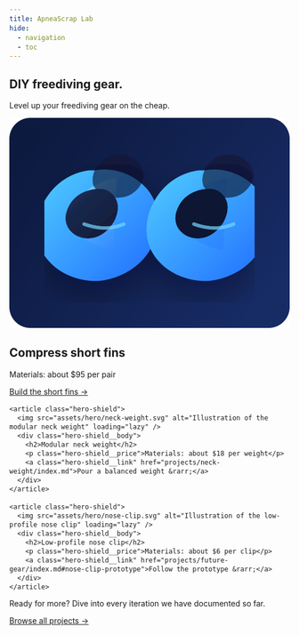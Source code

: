 ```yaml
---
title: ApneaScrap Lab
hide:
  - navigation
  - toc
---
```


<div class="hero-home">
  <section class="hero-intro">
    <h1>DIY freediving gear.</h1>
    <p class="hero-subtitle">Level up your freediving gear on the cheap.</p>
  </section>

  <section class="hero-shields" aria-label="Featured projects">
    <article class="hero-shield">
      <img src="assets/hero/short-fins.svg" alt="Illustration of the compress short fins project" loading="lazy" />
      <div class="hero-shield__body">
        <h2>Compress short fins</h2>
        <p class="hero-shield__price">Materials: about $95 per pair</p>
        <a class="hero-shield__link" href="projects/short-fins/index.md">Build the short fins &rarr;</a>
      </div>
    </article>

    <article class="hero-shield">
      <img src="assets/hero/neck-weight.svg" alt="Illustration of the modular neck weight" loading="lazy" />
      <div class="hero-shield__body">
        <h2>Modular neck weight</h2>
        <p class="hero-shield__price">Materials: about $18 per weight</p>
        <a class="hero-shield__link" href="projects/neck-weight/index.md">Pour a balanced weight &rarr;</a>
      </div>
    </article>

    <article class="hero-shield">
      <img src="assets/hero/nose-clip.svg" alt="Illustration of the low-profile nose clip" loading="lazy" />
      <div class="hero-shield__body">
        <h2>Low-profile nose clip</h2>
        <p class="hero-shield__price">Materials: about $6 per clip</p>
        <a class="hero-shield__link" href="projects/future-gear/index.md#nose-clip-prototype">Follow the prototype &rarr;</a>
      </div>
    </article>
  </section>

  <section class="hero-projects-cta">
    <p>Ready for more? Dive into every iteration we have documented so far.</p>
    <a class="hero-projects-cta__link" href="projects/index.md">Browse all projects &rarr;</a>
  </section>
</div>
